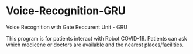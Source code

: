 # Voice-Recognition-GRU
Voice Recognition with Gate Reccurent Unit - GRU

This program is for patients interact with Robot COVID-19. Patients can ask which medicene or doctors are available and the nearest places/facilities.
